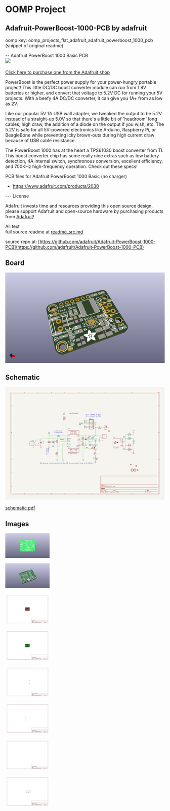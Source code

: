 # OOMP Project  
## Adafruit-PowerBoost-1000-PCB  by adafruit  
  
oomp key: oomp_projects_flat_adafruit_adafruit_powerboost_1000_pcb  
(snippet of original readme)  
  
-- Adafruit PowerBoost 1000 Basic PCB  
<a href="http://www.adafruit.com/products/2030"><img src="assets/image.jpg?raw=true" width="500px"><br/>  
Click here to purchase one from the Adafruit shop</a>  
  
PowerBoost is the perfect power supply for your power-hungry portable project! This little DC/DC boost converter module can run from 1.8V batteries or higher, and convert that voltage to 5.2V DC for running your 5V projects. With a beefy 4A DC/DC converter, it can give you 1A+ from as low as 2V.   
  
Like our popular 5V 1A USB wall adapter, we tweaked the output to be 5.2V instead of a straight-up 5.0V so that there's a little bit of 'headroom' long cables, high draw, the addition of a diode on the output if you wish, etc. The 5.2V is safe for all 5V-powered electronics like Arduino, Raspberry Pi, or BeagleBone while preventing icky brown-outs during high current draw because of USB cable resistance.  
  
The PowerBoost 1000 has at the heart a TPS61030 boost converter from TI. This boost converter chip has some really nice extras such as low battery detection, 4A internal switch, synchronous conversion, excellent efficiency, and 700KHz high-frequency operation. Check out these specs!  
  
PCB files for Adafruit PowerBoost 1000 Basic (no charger)  
- https://www.adafruit.com/products/2030  
  
--- License  
  
Adafruit invests time and resources providing this open source design, please support Adafruit and open-source hardware by purchasing products from [Adafruit](https://www.adafruit.com)!  
  
All text   
  full source readme at [readme_src.md](readme_src.md)  
  
source repo at: [https://github.com/adafruit/Adafruit-PowerBoost-1000-PCB](https://github.com/adafruit/Adafruit-PowerBoost-1000-PCB)  
## Board  
  
[![working_3d.png](working_3d_600.png)](working_3d.png)  
## Schematic  
  
[![working_schematic.png](working_schematic_600.png)](working_schematic.png)  
  
[schematic pdf](working_schematic.pdf)  
## Images  
  
[![working_3D_bottom.png](working_3D_bottom_140.png)](working_3D_bottom.png)  
  
[![working_3D_top.png](working_3D_top_140.png)](working_3D_top.png)  
  
[![working_assembly_page_01.png](working_assembly_page_01_140.png)](working_assembly_page_01.png)  
  
[![working_assembly_page_02.png](working_assembly_page_02_140.png)](working_assembly_page_02.png)  
  
[![working_assembly_page_03.png](working_assembly_page_03_140.png)](working_assembly_page_03.png)  
  
[![working_assembly_page_04.png](working_assembly_page_04_140.png)](working_assembly_page_04.png)  
  
[![working_assembly_page_05.png](working_assembly_page_05_140.png)](working_assembly_page_05.png)  
  
[![working_assembly_page_06.png](working_assembly_page_06_140.png)](working_assembly_page_06.png)  
